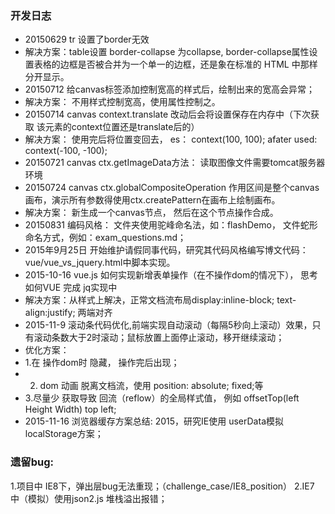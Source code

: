 ### 开发日志
* 20150629 tr 设置了border无效
* 解决方案：table设置 border-collapse 为collapse, border-collapse属性设置表格的边框是否被合并为一个单一的边框，还是象在标准的 HTML 中那样分开显示。
* 20150712 给canvas标签添加控制宽高的样式后，绘制出来的宽高会异常；
* 解决方案： 不用样式控制宽高，使用属性控制之。
* 20150714 canvas context.translate 改动后会将设置保存在内存中（下次获取 该元素的context位置还是translate后的）
* 解决方案： 使用完后将位置变回去， es： context(100, 100); afater used: context(-100, -100);
* 20150721 canvas ctx.getImageData方法： 读取图像文件需要tomcat服务器环境
* 20150724 canvas ctx.globalCompositeOperation 作用区间是整个canvas画布，演示所有参数得使用ctx.createPattern在画布上绘制画布。
* 解决方案： 新生成一个canvas节点， 然后在这个节点操作合成。
* 20150831 编码风格： 文件夹使用驼峰命名法，如：flashDemo， 文件蛇形命名方式，例如：exam_questions.md；
* 2015年9月25日 开始维护请假同事代码，研究其代码风格编写博文代码：vue/vue_vs_jquery.html中脚本实现。
* 2015-10-16 vue.js 如何实现新增表单操作（在不操作dom的情况下）， 思考如何VUE 完成 jq实现中
* 解决方案：从样式上解决，正常文档流布局display:inline-block; text-align:justify; 两端对齐
* 2015-11-9 滚动条代码优化,前端实现自动滚动（每隔5秒向上滚动）效果，只有滚动条数大于2时滚动；鼠标放置上面停止滚动，移开继续滚动；
* 优化方案：
* 1.在 操作dom时 隐藏， 操作完后出现；
* 2. dom 动画 脱离文档流，使用 position: absolute; fixed;等
* 3.尽量少 获取导致 回流（reflow）的全局样式值， 例如 offsetTop(left Height Width)  top left;  
* 2015-11-16 浏览器缓存方案总结: 2015，研究IE使用 userData模拟localStorage方案；

### 遗留bug:
1.项目中 IE8下，弹出层bug无法重现；（challenge_case/IE8_position）
2.IE7 中（模拟）使用json2.js 堆栈溢出报错；

  